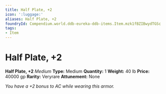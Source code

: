 ```yaml
---
title: Half Plate, +2
icon: ':luggage:'
aliases: Half Plate, +2
foundryId: Compendium.world.ddb-eureka-ddb-items.Item.mzk1fBZIBwydTGSc
tags:
- Item
---
```


# Half Plate, +2

**Half Plate, +2**
_Medium_
**Type:** Medium
**Quantity:** 1
**Weight:** 40 lb
**Price:** 40000 gp
**Rarity:** Veryrare
**Attunement:** None

*You have a +2 bonus to AC while wearing this armor.*